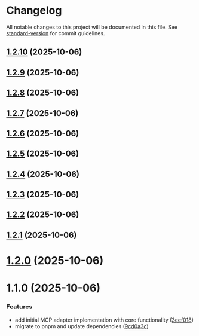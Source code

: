 # Changelog

All notable changes to this project will be documented in this file. See [standard-version](https://github.com/conventional-changelog/standard-version) for commit guidelines.


## [1.2.10](https://github.com/cortexguardai/mcp/compare/v1.2.9...v1.2.10) (2025-10-06)

## [1.2.9](https://github.com/cortexguardai/mcp/compare/v1.2.8...v1.2.9) (2025-10-06)

## [1.2.8](https://github.com/cortexguardai/mcp/compare/v1.2.7...v1.2.8) (2025-10-06)

## [1.2.7](https://github.com/cortexguardai/mcp/compare/v1.2.6...v1.2.7) (2025-10-06)

## [1.2.6](https://github.com/cortexguardai/mcp/compare/v1.2.5...v1.2.6) (2025-10-06)

## [1.2.5](https://github.com/cortexguardai/mcp/compare/v1.2.4...v1.2.5) (2025-10-06)

## [1.2.4](https://github.com/cortexguardai/mcp/compare/v1.2.3...v1.2.4) (2025-10-06)

## [1.2.3](https://github.com/cortexguardai/mcp/compare/v1.2.2...v1.2.3) (2025-10-06)

## [1.2.2](https://github.com/cortexguardai/mcp/compare/v1.2.1...v1.2.2) (2025-10-06)

## [1.2.1](https://github.com/cortexguardai/mcp/compare/v1.2.0...v1.2.1) (2025-10-06)

# [1.2.0](https://github.com/cortexguardai/mcp/compare/v1.1.0...v1.2.0) (2025-10-06)

# 1.1.0 (2025-10-06)


### Features

* add initial MCP adapter implementation with core functionality ([3eef018](https://github.com/cortexguardai/mcp/commit/3eef01851fe38d85c174f66c617ae76f678dfaa0))
* migrate to pnpm and update dependencies ([9cd0a3c](https://github.com/cortexguardai/mcp/commit/9cd0a3cc5c709cb190afd2688065afb33d7343d4))
